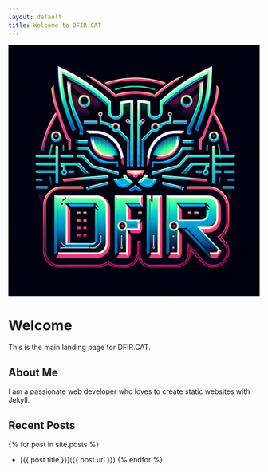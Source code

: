 ```yaml
---
layout: default
title: Welcome to DFIR.CAT
---
```


![DFIRCAT Logo](assets/img/dfircat-logo.png)

# Welcome 

This is the main landing page for DFIR.CAT.

## About Me

I am a passionate web developer who loves to create static websites with Jekyll.

## Recent Posts

{% for post in site.posts %}
- [{{ post.title }}]({{ post.url }})
{% endfor %}
